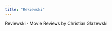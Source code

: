 ```yaml
---
title: "Reviewski"
---
```


Reviewski - Movie Reviews by Christian Glazewski


<!-- Subscription Form -->
 <style >.sp-force-hide { display: none;}.sp-form[sp-id="214232"] { display: block; background: rgba(255, 255, 255, 1); padding: 10px; width: 450px; max-width: 100%; border-radius: 10px; border-color: #dddddd; border-style: solid; border-width: 8px; font-family: "Segoe UI", Segoe, "Avenir Next", "Open Sans", sans-serif; background-repeat: no-repeat; background-position: center; background-size: auto;}.sp-form[sp-id="214232"] input[type="checkbox"] { display: inline-block; opacity: 1; visibility: visible;}.sp-form[sp-id="214232"] .sp-form-fields-wrapper { margin: 0 auto; width: 430px;}.sp-form[sp-id="214232"] .sp-form-control { background: #ffffff; border-color: #cccccc; border-style: solid; border-width: 1px; font-size: 15px; padding-left: 8.75px; padding-right: 8.75px; border-radius: 4px; height: 35px; width: 100%;}.sp-form[sp-id="214232"] .sp-field label { color: #444444; font-size: 13px; font-style: normal; font-weight: bold;}.sp-form[sp-id="214232"] .sp-button-messengers { border-radius: 4px;}.sp-form[sp-id="214232"] .sp-button { border-radius: 10px; background-color: #00bfa9; color: #ffffff; width: auto; font-weight: bold; font-style: normal; font-family: Arial, sans-serif; box-shadow: none;}.sp-form[sp-id="214232"] .sp-button-container { text-align: left;}.sp-popup-outer { background: rgba(0, 0, 0, 0.5);}</style><div class="sp-form-outer sp-popup-outer sp-force-hide" style="background-color: rgba(0, 0, 0, 0.5);"><div id="sp-form-214232" sp-id="214232" sp-hash="073c5cb8e1341b0577da5a16d37d5d1c70f387c663363c5beb612bae630f9d37" sp-lang="en" class="sp-form sp-form-regular sp-form-popup" sp-show-options="%7B%22satellite%22%3Afalse%2C%22maDomain%22%3A%22login.sendpulse.com%22%2C%22formsDomain%22%3A%22forms.sendpulse.com%22%2C%22condition%22%3A%22onEnter%22%2C%22scrollTo%22%3A25%2C%22delay%22%3A0%2C%22repeat%22%3A3%2C%22background%22%3A%22rgba(0%2C%200%2C%200%2C%200.5)%22%2C%22position%22%3A%22bottom-right%22%2C%22animation%22%3A%22%22%2C%22hideOnMobile%22%3Afalse%2C%22urlFilter%22%3Afalse%2C%22urlFilterConditions%22%3A%5B%7B%22force%22%3A%22hide%22%2C%22clause%22%3A%22contains%22%2C%22token%22%3A%22%22%7D%5D%2C%22analytics%22%3A%7B%22ga%22%3A%7B%22eventLabel%22%3A%22Subscription_form_Glazewski_Movie_Reviews%22%2C%22send%22%3Afalse%7D%2C%22ym%22%3A%7B%22counterId%22%3Anull%2C%22eventLabel%22%3Anull%2C%22targetId%22%3Anull%2C%22send%22%3Afalse%7D%7D%2C%22utmEnable%22%3Afalse%7D"><div class="sp-form-fields-wrapper"><button class="sp-btn-close ">&nbsp;</button><div class="sp-message"><div></div></div><form novalidate="" class="sp-element-container sp-field-nolabel "><div class="sp-field sp-field-full-width" sp-id="sp-98eaccc1-de89-4e9d-a843-b075e72fd905"><div style="font-family: inherit; line-height: 1.2;"><p><strong><em>Want notifications when new reviews are posted?</em></strong></p></div></div><div class="sp-field " sp-id="sp-49941b93-2b62-490f-98fd-245638a40ff7"><label class="sp-control-label"><span >Email</span><strong >*</strong></label><input type="email" sp-type="email" name="sform[email]" class="sp-form-control " placeholder="username@email.com" sp-tips="%7B%22required%22%3A%22Required%20field%22%2C%22wrong%22%3A%22Wrong%20email%22%7D" autocomplete="on" required="required"></div><div class="sp-field sp-button-container " sp-id="sp-8f216500-6ac0-41df-9128-3942b6d79afc"><button id="sp-8f216500-6ac0-41df-9128-3942b6d79afc" class="sp-button">Subscribe </button></div></form><div class="sp-link-wrapper sp-brandname__left"><a class="sp-link " target="_blank" href="https://sendpulse.com/forms-powered-by-sendpulse?from=8090942"><span class="sp-link-img">&nbsp;</span><span translate="FORM.PROVIDED_BY">Provided by SendPulse</span></a></div></div></div></div><script type="text/javascript" async="async" src="//web.webformscr.com/apps/fc3/build/default-handler.js?1658383790717"></script> 
<!-- /Subscription Form -->
